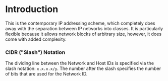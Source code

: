 # Introduction
This is the contemporary IP addressing scheme, which completely does away with the separation between IP networks into classes. It is particularly flexible because it allows network blocks of arbitrary size, however, it does come with added complexity.

### CIDR ("Slash") Notation
The dividing line between the Network and Host IDs is specified via the slash notation: `x.x.x.x/y`. The number after the slash specifies the number of bits that are used for the Network ID.